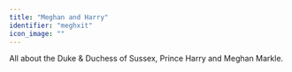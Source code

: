 ```yaml
---
title: "Meghan and Harry"
identifier: "meghxit"
icon_image: ""
---
```

All about the Duke & Duchess of Sussex, Prince Harry and Meghan Markle.